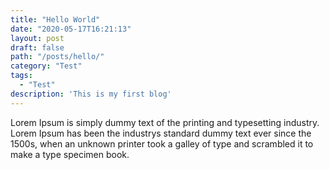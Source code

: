 ```yaml
---
title: "Hello World"
date: "2020-05-17T16:21:13"
layout: post
draft: false
path: "/posts/hello/"
category: "Test"
tags:
  - "Test"
description: 'This is my first blog'
---
```


Lorem Ipsum is simply dummy text of the printing
and typesetting industry. Lorem Ipsum has been the 
industrys standard dummy text ever since the 1500s,
when an unknown printer took a galley
of type and scrambled it to make a type specimen book.